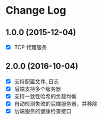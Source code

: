 # Change Log

## 1.0.0 (2015-12-04)
- [x] TCP 代理服务

## 2.0.0 (2016-10-04)

- [x] 支持配置文件, 日志
- [x] 后端支持多个服务器
- [x] 支持一致性哈希的负载均衡
- [x] 自动检测失败的后端服务器，并移除
- [x] 后端服务的健康检查接口
